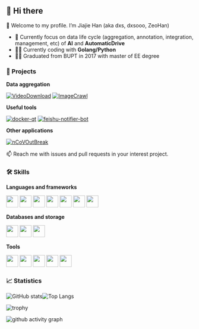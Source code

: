 ## :wave: Hi there

:tada: Welcome to my profile. I’m Jiajie Han (aka dxs, dxsooo, ZeoHan)

- :monocle_face: Currently focus on data life cycle (aggregation, annotation, integration, management, etc) of **AI** and **AutomaticDrive**
- :man_technologist: Currently coding with **Golang/Python**
- :man_student: Graduated from BUPT in 2017 with master of EE degree

### :rocket: Projects

<!-- #### :: data life cycle -->

**Data aggregation**

[![VideoDownload](https://github-readme-stats.vercel.app/api/pin/?username=dxsooo&repo=VideoDownload)](https://github.com/dxsooo/VideoDownload)
[![ImageCrawl](https://github-readme-stats.vercel.app/api/pin/?username=dxsooo&repo=ImageCrawl)](https://github.com/dxsooo/ImageCrawl)

**Useful tools**

[![docker-qt](https://github-readme-stats.vercel.app/api/pin/?username=dxsooo&repo=docker-qt)](https://github.com/dxsooo/docker-qt)
[![feishu-notifier-bot](https://github-readme-stats.vercel.app/api/pin/?username=dxsooo&repo=feishu-notifier-bot)](https://github.com/dxsooo/feishu-notifier-bot)

**Other applications**

[![nCoVOutBreak](https://github-readme-stats.vercel.app/api/pin/?username=dxsooo&repo=nCoVOutBreak)](https://github.com/dxsooo/nCoVOutBreak)

:mailbox: Reach me with issues and pull requests in your interest project.

### :hammer_and_wrench: Skills

**Languages and frameworks**

<img src='https://cdn.jsdelivr.net/gh/devicons/devicon/icons/go/go-original.svg' width=32>
<img src='https://cdn.jsdelivr.net/gh/devicons/devicon/icons/python/python-original.svg' width=32>
<img src='https://cdn.jsdelivr.net/gh/devicons/devicon/icons/cplusplus/cplusplus-original.svg' width=32>
<img src='https://cdn.jsdelivr.net/gh/devicons/devicon/icons/javascript/javascript-original.svg' width=32>
<img src='https://cdn.jsdelivr.net/gh/devicons/devicon/icons/markdown/markdown-original.svg' width=32>
<img src='https://cdn.jsdelivr.net/gh/devicons/devicon/icons/qt/qt-original.svg' width=32>
<img src='https://cdn.jsdelivr.net/gh/devicons/devicon/icons/fastapi/fastapi-original.svg' width=32>

**Databases and storage**

<img src='https://cdn.jsdelivr.net/gh/devicons/devicon/icons/mysql/mysql-original.svg' width=32>
<img src='https://cdn.jsdelivr.net/gh/devicons/devicon/icons/mongodb/mongodb-original.svg' width=32>
<img src='https://cdn.jsdelivr.net/gh/devicons/devicon/icons/redis/redis-original.svg' width=32>

**Tools**

<img src='https://cdn.jsdelivr.net/gh/devicons/devicon/icons/vscode/vscode-original.svg' width=32>
<img src='https://cdn.jsdelivr.net/gh/devicons/devicon/icons/docker/docker-original.svg' width=32>
<img src='https://cdn.jsdelivr.net/gh/devicons/devicon/icons/git/git-original.svg' width=32>
<img src='https://cdn.jsdelivr.net/gh/devicons/devicon/icons/kubernetes/kubernetes-plain.svg' width=32>
<img src='https://cdn.jsdelivr.net/gh/devicons/devicon/icons/nginx/nginx-original.svg' width=32>

### :chart_with_upwards_trend: Statistics

<!--
**dxsooo/dxsooo** is a ✨ _special_ ✨ repository because its `README.md` (this file) appears on your GitHub profile.

Here are some ideas to get you started:

- 🔭 I’m currently working on ...
- 🌱 I’m currently learning ...
- 👯 I’m looking to collaborate on ...
- 🤔 I’m looking for help with ...
- 💬 Ask me about ...
- 📫 How to reach me: ...
- 😄 Pronouns: ...
- ⚡ Fun fact: ...
-->

![GitHub stats](https://github-readme-stats.vercel.app/api?username=dxsooo&show_icons=true&include_all_commits=true&count_private=true&line_height=20)![Top Langs](https://github-readme-stats.vercel.app/api/top-langs/?username=dxsooo&layout=compact&langs_count=6)

![trophy](https://github-profile-trophy.vercel.app/?username=dxsooo&&column=-1&margin-w=13)

![github activity graph](https://github-readme-activity-graph.cyclic.app/graph?username=dxsooo&theme=github)
